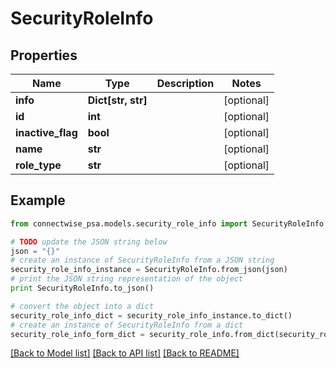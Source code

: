 # SecurityRoleInfo


## Properties
Name | Type | Description | Notes
------------ | ------------- | ------------- | -------------
**info** | **Dict[str, str]** |  | [optional] 
**id** | **int** |  | [optional] 
**inactive_flag** | **bool** |  | [optional] 
**name** | **str** |  | [optional] 
**role_type** | **str** |  | [optional] 

## Example

```python
from connectwise_psa.models.security_role_info import SecurityRoleInfo

# TODO update the JSON string below
json = "{}"
# create an instance of SecurityRoleInfo from a JSON string
security_role_info_instance = SecurityRoleInfo.from_json(json)
# print the JSON string representation of the object
print SecurityRoleInfo.to_json()

# convert the object into a dict
security_role_info_dict = security_role_info_instance.to_dict()
# create an instance of SecurityRoleInfo from a dict
security_role_info_form_dict = security_role_info.from_dict(security_role_info_dict)
```
[[Back to Model list]](../README.md#documentation-for-models) [[Back to API list]](../README.md#documentation-for-api-endpoints) [[Back to README]](../README.md)


